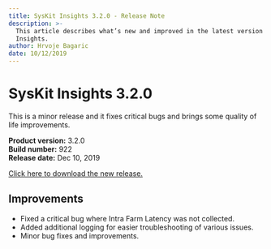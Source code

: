 ```yaml
---
title: SysKit Insights 3.2.0 - Release Note
description: >-
  This article describes what’s new and improved in the latest version of SysKit
  Insights.
author: Hrvoje Bagaric
date: 10/12/2019
---
```


# SysKit Insights 3.2.0

This is a minor release and it fixes critical bugs and brings some quality of life improvements.

**Product version:** 3.2.0  
**Build number:** 922  
**Release date:** Dec 10, 2019

[Click here to download the new release.](https://www.syskit.com/products/insights/download/)

## Improvements

* Fixed a critical bug where Intra Farm Latency was not collected.
* Added additional logging for easier troubleshooting of various issues.   
* Minor bug fixes and improvements.

